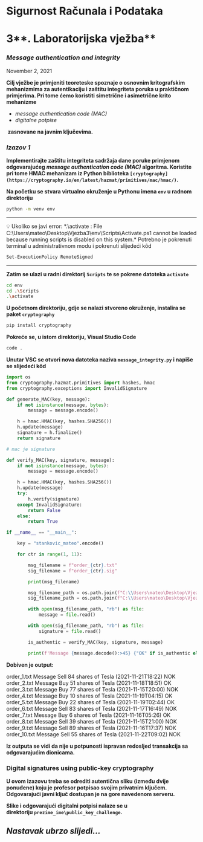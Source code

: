 # Sigurnost Računala i Podataka

# 3**. Laboratorijska vježba**

### ***Message authentication and integrity***

November 2, 2021 

**Cilj vježbe je primjeniti teoreteske spoznaje o osnovnim kritografskim mehanizmima za autentikaciju i zaštitu integriteta poruka u praktičnom primjerima. Pri tome ćemo koristiti simetrične i asimetrične krito mehanizme**

- *message authentication code (MAC)*
- *digitalne potpise*

 **zasnovane na javnim ključevima.**

### ***Izazov 1***

**Implementirajte zaštitu integriteta sadržaja dane poruke primjenom odgovarajućeg *message authentication code (MAC)* algoritma. Koristite pri tome HMAC mehanizam iz Python biblioteka `[cryptography](https://cryptography.io/en/latest/hazmat/primitives/mac/hmac/)`.**

**Na početku se stvara virtualno okruženje u Pythonu imena `env` u radnom direktoriju**

```bash
python -m venv env
```

---

<aside>
💡 Ukoliko se javi error:
*.\activate : File C:\Users\mateo\Desktop\Vjezba3\env\Scripts\Activate.ps1 cannot be loaded because running scripts is disabled on this system.*
Potrebno je pokrenuti terminal u administrativnom modu i pokrenuti slijedeći kôd

</aside>

```bash
Set-ExecutionPolicy RemoteSigned
```

---

**Zatim se ulazi u radni direktorij `Scripts` te se pokrene datoteka `activate`**

```bash
cd env
cd .\Scripts
.\activate
```

**U početnom direktoriju, gdje se nalazi stvoreno okruženje, instalira se paket `cryptography`**

```bash
pip install cryptography
```

**Pokreće se, u istom direktoriju, Visual Studio Code**

```bash
code .
```

**Unutar VSC se otvori nova datoteka naziva `message_integrity.py` i napiše se slijedeći kôd**

```python
import os
from cryptography.hazmat.primitives import hashes, hmac
from cryptography.exceptions import InvalidSignature

def generate_MAC(key, message):
    if not isinstance(message, bytes):
        message = message.encode()

    h = hmac.HMAC(key, hashes.SHA256())
    h.update(message)
    signature = h.finalize()
    return signature

# mac je signature

def verify_MAC(key, signature, message):
    if not isinstance(message, bytes):
        message = message.encode()

    h = hmac.HMAC(key, hashes.SHA256())
    h.update(message)
    try:
        h.verify(signature)
    except InvalidSignature:
        return False
    else:
        return True

if __name__ == "__main__":

    key = "stankovic_mateo".encode()

    for ctr in range(1, 11):

        msg_filename = f"order_{ctr}.txt"
        sig_filename = f"order_{ctr}.sig"

        print(msg_filename)

        msg_filename_path = os.path.join(f"C:\\Users\mateo\Desktop\Vjezba3\env\challenges\stankovic_mateo\mac_challenge", msg_filename)
        sig_filename_path = os.path.join(f"C:\\Users\mateo\Desktop\Vjezba3\env\challenges\stankovic_mateo\mac_challenge", sig_filename)

        with open(msg_filename_path, "rb") as file:
            message = file.read()

        with open(sig_filename_path, "rb") as file:
            signature = file.read()

        is_authentic = verify_MAC(key, signature, message)

        print(f'Message {message.decode():>45} {"OK" if is_authentic else "NOK":<6}')
```

**Dobiven je output:**

order_1.txt
Message    Sell 84 shares of Tesla (2021-11-21T18:22) NOK
order_2.txt
Message     Buy 51 shares of Tesla (2021-11-18T18:51) OK
order_3.txt
Message     Buy 77 shares of Tesla (2021-11-15T20:00) NOK
order_4.txt
Message     Buy 10 shares of Tesla (2021-11-19T04:15) OK
order_5.txt
Message     Buy 22 shares of Tesla (2021-11-19T02:44) OK
order_6.txt
Message    Sell 83 shares of Tesla (2021-11-17T16:49) NOK
order_7.txt
Message      Buy 6 shares of Tesla (2021-11-16T05:26) OK
order_8.txt
Message    Sell 39 shares of Tesla (2021-11-15T21:00) NOK
order_9.txt
Message    Sell 89 shares of Tesla (2021-11-16T17:37) NOK
order_10.txt
Message    Sell 55 shares of Tesla (2021-11-22T09:02) NOK

**Iz outputa se vidi da nije u potpunosti ispravan redosljed transakcija sa odgovarajućim dionicama.**

### **Digital signatures using public-key cryptography**

**U ovom izazovu treba se odrediti autentična sliku (između dvije ponuđene) koju je profesor potpisao svojim privatnim ključem. Odgovarajući javni ključ dostupan je na gore navedenom serveru.**

**Slike i odgovarajući digitalni potpisi nalaze se u direktoriju `prezime_ime\public_key_challenge`.** 

## *Nastavak ubrzo slijedi...*